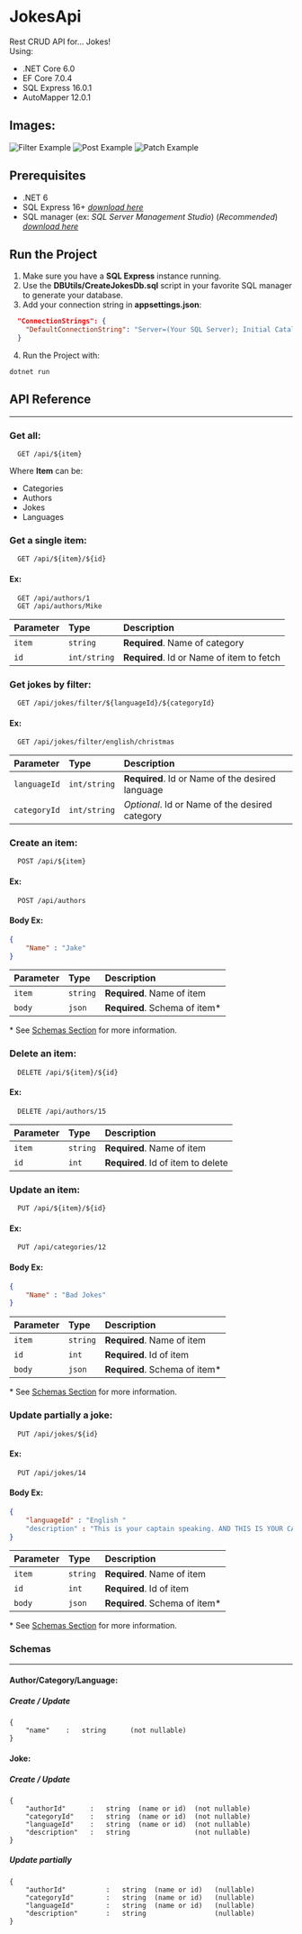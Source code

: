 
# JokesApi

Rest CRUD API for... Jokes! \
Using:
* .NET Core 6.0
* EF Core 7.0.4
* SQL Express 16.0.1
* AutoMapper 12.0.1

## Images:
![Filter Example](Images/get_filter_lang_categ.PNG)
![Post Example](Images/post_author.PNG)
![Patch Example](Images/patch_joke_authorId.PNG)


## Prerequisites
* .NET 6
* SQL Express 16+ [*download here*](https://www.microsoft.com/en-us/sql-server/sql-server-downloads)
* SQL manager (ex: *SQL Server Management Studio*) (*Recommended*) [*download here*](https://learn.microsoft.com/en-us/sql/ssms/download-sql-server-management-studio-ssms?view=sql-server-ver16)


## Run the Project

1. Make sure you have a **SQL Express** instance running.
2. Use the **DBUtils/CreateJokesDb.sql** script in your favorite SQL manager to generate your database.
3. Add your connection string in **appsettings.json**:
```json
  "ConnectionStrings": {
    "DefaultConnectionString": "Server=(Your SQL Server); Initial Catalog = JokesDB; Integrated Security=True; Encrypt = False; ConnectRetryCount=0"
  }
```
4. Run the Project with:

```
dotnet run
```
## API Reference
***
### Get all:

```
  GET /api/${item}
```
Where **Item** can be:
* Categories
* Authors
* Jokes
* Languages

### Get a single item:

```
  GET /api/${item}/${id}
```
#### Ex:
```
  GET /api/authors/1
  GET /api/authors/Mike

```
| Parameter | Type         | Description                               |
| :-------- | :----------- | :---------------------------------------- |
| `item`    | `string`     | **Required**. Name of category            |
| `id`      | `int/string` | **Required**. Id or Name of item to fetch |

### Get jokes by filter:

```
  GET /api/jokes/filter/${languageId}/${categoryId}
```
#### Ex:
```
  GET /api/jokes/filter/english/christmas
```
| Parameter    | Type        | Description                                      |
| :----------- | :---------- | :----------------------------------------------- |
| `languageId` | `int/string`| **Required**. Id or Name of the desired language |
| `categoryId` | `int/string`| *Optional*. Id or Name of the desired category   |

### Create an item: 

```
  POST /api/${item}
```
#### Ex:
```
  POST /api/authors
```
#### Body Ex:
```json
{
    "Name" : "Jake"
}
```

| Parameter | Type     | Description                       |
| :-------- | :------- | :-------------------------------- |
| `item`    | `string` | **Required**. Name of item        |
| `body`    | `json`   | **Required**. Schema of item*     |

\* See [Schemas Section](#schemas) for more information.

### Delete an item:

```
  DELETE /api/${item}/${id}
```
#### Ex:
```
  DELETE /api/authors/15
```
| Parameter | Type     | Description                        |
| :-------- | :------- | :--------------------------------  |
| `item`    | `string` | **Required**. Name of item         |
| `id`      | `int`    | **Required**. Id of item to delete |

### Update an item:


```
  PUT /api/${item}/${id}
```
#### Ex:
```
  PUT /api/categories/12
```
#### Body Ex:
```json
{
    "Name" : "Bad Jokes"
}
```

| Parameter | Type      | Description                       |
| :-------- | :-------- | :-------------------------------- |
| `item`    | `string`  | **Required**. Name of item        |
| `id`      | `int`     | **Required**. Id of item          |
| `body`    | `json`    | **Required**. Schema of item*     |

\* See [Schemas Section](#schemas) for more information.

### Update partially a joke:


```
  PUT /api/jokes/${id}
```
#### Ex:
```
  PUT /api/jokes/14
```
#### Body Ex:
```json
{    
    "languageId" : "English "	    
    "description" : "This is your captain speaking. AND THIS IS YOUR CAPTAIN SHOUTING."	
}
```

| Parameter   | Type     | Description                       |
| :---------- | :------- | :-------------------------------- |
| `item`      | `string` | **Required**. Name of item        |
| `id`        | `int`    | **Required**. Id of item          |
| `body`      | `json`   | **Required**. Schema of item*     |

\* See [Schemas Section](#schemas) for more information.


### Schemas
***
#### Author/Category/Language:
#####  Create / Update
```
{
    "name"    :	  string      (not nullable)
}
```
#### Joke:
#####  Create / Update
```
{    
    "authorId"      :   string  (name or id)  (not nullable)
    "categoryId"    :   string  (name or id)  (not nullable)
    "languageId"	:   string  (name or id)  (not nullable)
    "description"   :   string     	          (not nullable)
}
```

#####  Update partially
```
{    
    "authorId"          :   string  (name or id)   (nullable)
    "categoryId"	    :   string  (name or id)   (nullable)
    "languageId"	    :   string  (name or id)   (nullable)
    "description"	    :   string                 (nullable)
}
